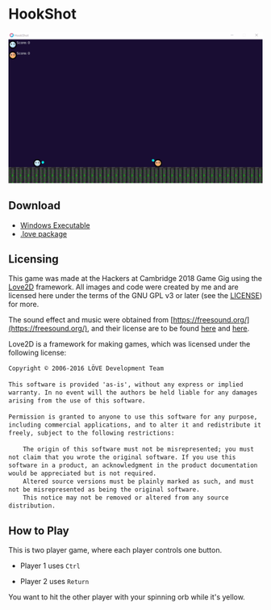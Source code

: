 # HookShot

![hookshot gif](images/hookshot.gif)


## Download

  - [Windows Executable](https://github.com/moosichu/HookShot/releases/download/1.0.0/HookShot-Windows.zip)
  - [.love package](https://github.com/moosichu/HookShot/releases/download/1.0.0/HookShot.love)

## Licensing

This game was made at the Hackers at Cambridge 2018 Game Gig using the [Love2D](https://love2d.org/) framework. All images and code were created by me and are licensed here under the terms of the GNU GPL v3 or later (see the [LICENSE](LICENSE)) for more.

The sound effect and music were obtained from [https://freesound.org/](https://freesound.org/), and their license are to be found [here](music/background.license) and [here](music/lasershot.license).

Love2D is a framework for making games, which was licensed under the following license:
```
Copyright © 2006-2016 LÖVE Development Team

This software is provided 'as-is', without any express or implied warranty. In no event will the authors be held liable for any damages arising from the use of this software.

Permission is granted to anyone to use this software for any purpose, including commercial applications, and to alter it and redistribute it freely, subject to the following restrictions:

    The origin of this software must not be misrepresented; you must not claim that you wrote the original software. If you use this software in a product, an acknowledgment in the product documentation would be appreciated but is not required.
    Altered source versions must be plainly marked as such, and must not be misrepresented as being the original software.
    This notice may not be removed or altered from any source distribution.
```

## How to Play

This is two player game, where each player controls one button.

- Player 1 uses `Ctrl`

- Player 2 uses `Return`

You want to hit the other player with your spinning orb while it's yellow.
